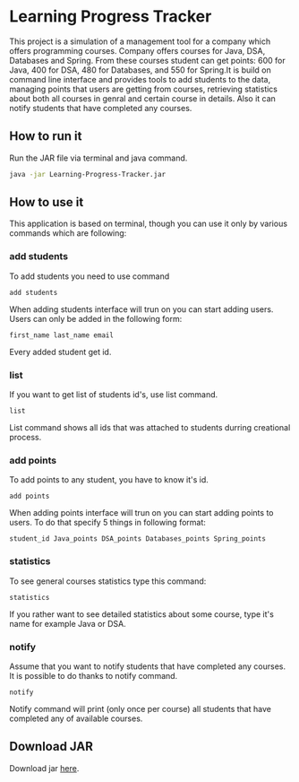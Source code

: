# Learning Progress Tracker
This project is a simulation of a management tool for a company which offers programming courses. Company offers courses for Java, DSA, Databases and Spring. From these courses student can get points: 600 for Java, 400 for DSA, 480 for Databases, and 550 for Spring.It is build on command line interface and provides tools to add students to the data, managing points that users are getting from courses, retrieving statistics about both all courses in genral and certain course in details. Also it can notify students that have completed any courses.

## How to run it
Run the JAR file via terminal and java command.
```bash
java -jar Learning-Progress-Tracker.jar
```

## How to use it
This application is based on terminal, though you can use it only by various commands which are following:
### add students
To add students you need to use command 
```terminal
add students
```
When adding students interface will trun on you can start adding users. Users can only be added in the following form: 
```teminal
first_name last_name email 
```
Every added student get id.

### list
If you want to get list of students id's, use list command.
```terminal
list
```
List command shows all ids that was attached to students durring creational process.

### add points
To add points to any student, you have to know it's id.
```terminal
add points
```
When adding points interface will trun on you can start adding points to users. To do that specify 5 things in following format: <br>

```terminal
student_id Java_points DSA_points Databases_points Spring_points
```

### statistics
To see general courses statistics type this command:
```terminal
statistics
```
If you rather want to see detailed statistics about some course, type it's name for example Java or DSA.

### notify
Assume that you want to notify students that have completed any courses. It is possible to do thanks to notify command.
```terminal
notify
```

Notify command will print (only once per course) all students that have completed any of available courses.

## Download JAR
Download jar [here](https://github.com/pawelwuuu/Learning-Progress-Tracker/releases/download/app/Learning-Progress-Tracker.jar).
